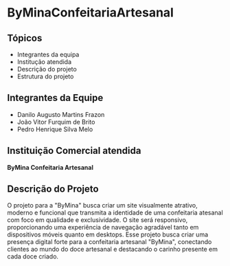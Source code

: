 # ByMinaConfeitariaArtesanal


<h2>Tópicos</h2>
<ul>
  <li>Integrantes da equipa</li>
  <li>Institução atendida</li>
  <li>Descrição do projeto</li>
  <li>Estrutura do projeto</li>
</ul>

<h2>Integrantes da Equipe </h2>
<ul>
  <li>Danilo Augusto Martins Frazon</li>
  <li>João Vitor Furquim de Brito</li>
  <li>Pedro Henrique Silva Melo</li>
</ul>

<h2>Instituição Comercial atendida</h2>
<Strong>ByMina Confeitaria Artesanal</Strong>

<h2>Descrição do Projeto</h2>
<p class=align>O projeto para a "ByMina" busca criar um site visualmente atrativo, moderno e funcional que transmita a identidade de uma
confeitaria atesanal  com foco em qualidade e exclusividade. O site será responsivo, proporcionando uma experiência de
navegação agradável tanto em dispositivos  móveis quanto em desktops. Esse projeto busca criar uma presença digital forte
para a confeitaria artesanal "ByMina", conectando clientes ao mundo do doce artesanal e destacando o carinho presente em cada doce 
criado. </p>



